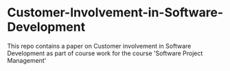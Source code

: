 # Customer-Involvement-in-Software-Development
This repo contains a paper on Customer involvement in Software Development as part of course work for the course 'Software Project Management' 
